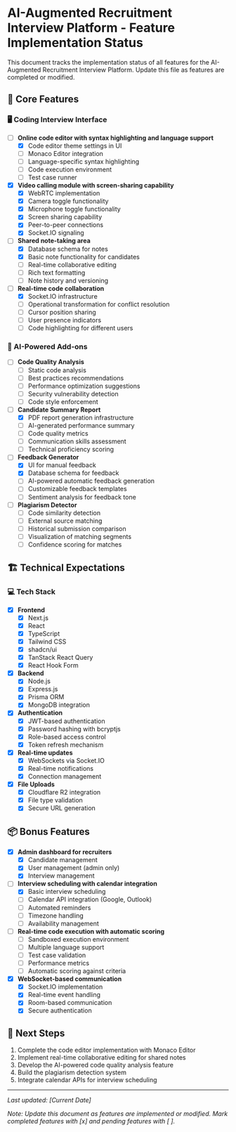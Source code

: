 # AI-Augmented Recruitment Interview Platform - Feature Implementation Status

This document tracks the implementation status of all features for the AI-Augmented Recruitment Interview Platform. Update this file as features are completed or modified.

## 🎯 Core Features

### 🖥️ Coding Interview Interface

- [ ] **Online code editor with syntax highlighting and language support**
  - [x] Code editor theme settings in UI
  - [ ] Monaco Editor integration
  - [ ] Language-specific syntax highlighting
  - [ ] Code execution environment
  - [ ] Test case runner

- [x] **Video calling module with screen-sharing capability**
  - [x] WebRTC implementation
  - [x] Camera toggle functionality
  - [x] Microphone toggle functionality
  - [x] Screen sharing capability
  - [x] Peer-to-peer connections
  - [x] Socket.IO signaling

- [ ] **Shared note-taking area**
  - [x] Database schema for notes
  - [x] Basic note functionality for candidates
  - [ ] Real-time collaborative editing
  - [ ] Rich text formatting
  - [ ] Note history and versioning

- [ ] **Real-time code collaboration**
  - [x] Socket.IO infrastructure
  - [ ] Operational transformation for conflict resolution
  - [ ] Cursor position sharing
  - [ ] User presence indicators
  - [ ] Code highlighting for different users

### 🤖 AI-Powered Add-ons

- [ ] **Code Quality Analysis**
  - [ ] Static code analysis
  - [ ] Best practices recommendations
  - [ ] Performance optimization suggestions
  - [ ] Security vulnerability detection
  - [ ] Code style enforcement

- [ ] **Candidate Summary Report**
  - [x] PDF report generation infrastructure
  - [ ] AI-generated performance summary
  - [ ] Code quality metrics
  - [ ] Communication skills assessment
  - [ ] Technical proficiency scoring

- [ ] **Feedback Generator**
  - [x] UI for manual feedback
  - [x] Database schema for feedback
  - [ ] AI-powered automatic feedback generation
  - [ ] Customizable feedback templates
  - [ ] Sentiment analysis for feedback tone

- [ ] **Plagiarism Detector**
  - [ ] Code similarity detection
  - [ ] External source matching
  - [ ] Historical submission comparison
  - [ ] Visualization of matching segments
  - [ ] Confidence scoring for matches

## 🏗️ Technical Expectations

### 💻 Tech Stack

- [x] **Frontend**
  - [x] Next.js
  - [x] React
  - [x] TypeScript
  - [x] Tailwind CSS
  - [x] shadcn/ui
  - [x] TanStack React Query
  - [x] React Hook Form

- [x] **Backend**
  - [x] Node.js
  - [x] Express.js
  - [x] Prisma ORM
  - [x] MongoDB integration

- [x] **Authentication**
  - [x] JWT-based authentication
  - [x] Password hashing with bcryptjs
  - [x] Role-based access control
  - [x] Token refresh mechanism

- [x] **Real-time updates**
  - [x] WebSockets via Socket.IO
  - [x] Real-time notifications
  - [x] Connection management

- [x] **File Uploads**
  - [x] Cloudflare R2 integration
  - [x] File type validation
  - [x] Secure URL generation

## 📦 Bonus Features

- [x] **Admin dashboard for recruiters**
  - [x] Candidate management
  - [x] User management (admin only)
  - [x] Interview management

- [ ] **Interview scheduling with calendar integration**
  - [x] Basic interview scheduling
  - [ ] Calendar API integration (Google, Outlook)
  - [ ] Automated reminders
  - [ ] Timezone handling
  - [ ] Availability management

- [ ] **Real-time code execution with automatic scoring**
  - [ ] Sandboxed execution environment
  - [ ] Multiple language support
  - [ ] Test case validation
  - [ ] Performance metrics
  - [ ] Automatic scoring against criteria

- [x] **WebSocket-based communication**
  - [x] Socket.IO implementation
  - [x] Real-time event handling
  - [x] Room-based communication
  - [x] Secure authentication

## 🔄 Next Steps

1. Complete the code editor implementation with Monaco Editor
2. Implement real-time collaborative editing for shared notes
3. Develop the AI-powered code quality analysis feature
4. Build the plagiarism detection system
5. Integrate calendar APIs for interview scheduling

---

*Last updated: [Current Date]*

*Note: Update this document as features are implemented or modified. Mark completed features with [x] and pending features with [ ].*
